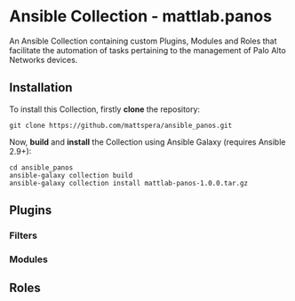 # Ansible Collection - mattlab.panos

An Ansible Collection containing custom Plugins, Modules and Roles that facilitate the automation of tasks pertaining to the management of Palo Alto Networks devices.

## Installation

To install this Collection, firstly **clone** the repository:

`git clone https://github.com/mattspera/ansible_panos.git`

Now, **build** and **install** the Collection using Ansible Galaxy (requires Ansible 2.9+):

```
cd ansible_panos
ansible-galaxy collection build
ansible-galaxy collection install mattlab-panos-1.0.0.tar.gz
```

## Plugins

### Filters

### Modules

## Roles
